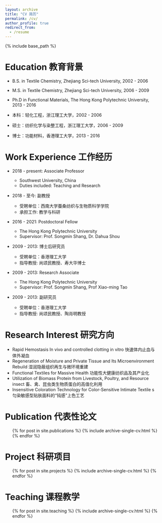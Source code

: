 ```yaml
---
layout: archive
title: "CV 简历"
permalink: /cv/
author_profile: true
redirect_from:
  - /resume
---
```


{% include base_path %}

Education 教育背景
======
* B.S. in Textile Chemistry, Zhejiang Sci-tech University, 2002 - 2006
* M.S. in Textile Chemistry, Zhejiang Sci-tech University, 2006 - 2009
* Ph.D in Functional Materials, The Hong Kong Polytechnic University, 2013 - 2016


* 本科：轻化工程，浙江理工大学，2002 - 2006
* 硕士：纺织化学与染整工程，浙江理工大学，2006 - 2009
* 博士：功能材料，香港理工大学，2013 - 2016

  
Work Experience 工作经历
======
* 2018 - present: Associate Professor
  * Southwest University, China
  * Duties included: Teaching and Research

* 2018 - 至今: 副教授
  * 受聘单位：西南大学蚕桑纺织与生物质科学学院
  * 承担工作: 教学与科研


  
* 2016 - 2021: Postdoctoral Fellow
  * The Hong Kong Polytechnic University
  * Supervisor: Prof. Songmin Shang, Dr. Dahua Shou

* 2009 - 2013: 博士后研究员
  * 受聘单位：香港理工大学
  * 指导教授: 尚颂民教授、寿大华博士



* 2009 - 2013: Research Associate
  * The Hong Kong Polytechnic University
  * Supervisor: Prof. Songmin Shang, Prof Xiao-ming Tao

* 2009 - 2013: 副研究员
  * 受聘单位：香港理工大学
  * 指导教授: 尚颂民教授、陶肖明教授


Research Interest 研究方向
======
* Rapid Hemostasis In vivo and controlled clotting in vitro 快速体内止血与体外凝血 
* Regeneration of Moisture and Private Tissue and Its Microenvironment Rebuild 湿润隐蔽组织再生与微环境重建 
* Functional Textiles for Massive Health 功能性大健康纺织品及其产业化 
* Utilization of Biomass Protein from Livestock, Poultry, and Resource insect 畜、禽、昆虫类生物质蛋白的高值化利用 
* Insensitive Coloration Technology for Color-Sensitive Intimate Textile s匀染敏感型贴肤面料的“钝感”上色工艺 


Publication 代表性论文
======
  <ul>{% for post in site.publications %}
    {% include archive-single-cv.html %}
  {% endfor %}</ul>


Project 科研项目
======
  <ul>{% for post in site.projects %}
    {% include archive-single-cv.html %}
  {% endfor %}</ul>

  
Teaching 课程教学
======
  <ul>{% for post in site.teaching %}
    {% include archive-single-cv.html %}
  {% endfor %}</ul>
